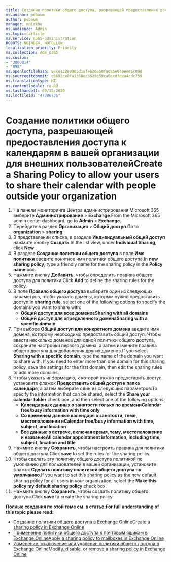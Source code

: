```yaml
---
title: Создание политики общего доступа, разрешающей предоставления доступа к календарям в вашей организации для внешних пользователей
ms.author: pebaum
author: pebaum
manager: mnirkhe
ms.audience: Admin
ms.topic: article
ms.service: o365-administration
ROBOTS: NOINDEX, NOFOLLOW
localization_priority: Priority
ms.collection: Adm_O365
ms.custom:
- "3800014"
- "898"
ms.openlocfilehash: 9ece122e0905d1afeb26e50fa0a5e049eee5c09d
ms.sourcegitcommit: c6692ce0fa1358ec3529e59ca0ecdfdea4cdc759
ms.translationtype: HT
ms.contentlocale: ru-RU
ms.lasthandoff: 09/15/2020
ms.locfileid: "47806736"
---
```

# <a name="create-a-sharing-policy-to-allow-your-users-to-share-their-calendar-with-people-outside-your-organization"></a><span data-ttu-id="53084-102">Создание политики общего доступа, разрешающей предоставления доступа к календарям в вашей организации для внешних пользователей</span><span class="sxs-lookup"><span data-stu-id="53084-102">Create a Sharing Policy to allow your users to share their calendar with people outside your organization</span></span>

1. <span data-ttu-id="53084-103">На панели мониторинга Центра администрирования Microsoft 365 выберите **Администрирование** > **Exchange**.</span><span class="sxs-lookup"><span data-stu-id="53084-103">From the Microsoft 365 admin center dashboard, go to **Admin** > **Exchange**.</span></span>
2. <span data-ttu-id="53084-104">Перейдите в раздел **Организация** > **Общий доступ**.</span><span class="sxs-lookup"><span data-stu-id="53084-104">Go to **organization** > **sharing**.</span></span>
3. <span data-ttu-id="53084-105">В представлении списка, в разделе **Индивидуальный общий доступ** нажмите кнопку **Создать**.</span><span class="sxs-lookup"><span data-stu-id="53084-105">In the list view, under **Individual Sharing**, click **New** .</span></span>
4. <span data-ttu-id="53084-106">В разделе **Создание политики общего доступа** в поле **Имя политики** введите понятное имя политики общего доступа.</span><span class="sxs-lookup"><span data-stu-id="53084-106">In **new sharing policy**, type a friendly name for the sharing policy in the **Policy name** box.</span></span>
5. <span data-ttu-id="53084-107">Нажмите кнопку **Добавить**, чтобы определить правила общего доступа для политики.</span><span class="sxs-lookup"><span data-stu-id="53084-107">Click **Add**  to define the sharing rules for the policy.</span></span>
6. <span data-ttu-id="53084-108">В поле **Правило общего доступа** выберите один из следующих параметров, чтобы указать домены, которым нужно предоставить доступ:</span><span class="sxs-lookup"><span data-stu-id="53084-108">In **sharing rule**, select one of the following options to specify the domains you want to share with:</span></span>
    - <span data-ttu-id="53084-109">**Общий доступ для всех доменов**</span><span class="sxs-lookup"><span data-stu-id="53084-109">**Sharing with all domains**</span></span>
    - <span data-ttu-id="53084-110">**Общий доступ для определенного домена**</span><span class="sxs-lookup"><span data-stu-id="53084-110">**Sharing with a specific domain**</span></span>
8. <span data-ttu-id="53084-p101">При выборе **Общий доступ для конкретного домена** введите имя домена, которому необходимо предоставить общий доступ. Чтобы ввести несколько доменов для одной политики общего доступа, сохраните настройки первого домена, а затем измените правила общего доступа для добавления других доменов.</span><span class="sxs-lookup"><span data-stu-id="53084-p101">If you select **Sharing with a specific domain**, type the name of the domain you want to share with. If you need to enter more than one domain for this sharing policy, save the settings for the first domain, then edit the sharing rules to add more domains.</span></span>
9. <span data-ttu-id="53084-113">Чтобы указать информацию, к которой нужно предоставить доступ, установите флажок **Предоставить общий доступ к папке календаря**, а затем выберите один из следующих параметров:</span><span class="sxs-lookup"><span data-stu-id="53084-113">To specify the information that can be shared, select the **Share your calendar folder** check box, and then select one of the following options:</span></span>
    - <span data-ttu-id="53084-114">**Календарных данных о занятости только по времени**</span><span class="sxs-lookup"><span data-stu-id="53084-114">**Calendar free/busy information with time only**</span></span>
    - <span data-ttu-id="53084-115">**Со временем данные календаря о занятости, теме, местоположении и**</span><span class="sxs-lookup"><span data-stu-id="53084-115">**Calendar free/busy information with time, subject, and location**</span></span>
    - <span data-ttu-id="53084-116">**Все данные о встрече, включая время, тему, местоположение и название**</span><span class="sxs-lookup"><span data-stu-id="53084-116">**All calendar appointment information, including time, subject, location and title**</span></span>
11. <span data-ttu-id="53084-117">Нажмите кнопку **Сохранить**, чтобы настроить правила для политики общего доступа.</span><span class="sxs-lookup"><span data-stu-id="53084-117">Click **save** to set the rules for the sharing policy.</span></span>
12. <span data-ttu-id="53084-118">Чтобы сделать эту политику общего доступа политикой по умолчанию для пользователей в вашей организации, установите флажок **Сделать политику политикой общего доступа по умолчанию**.</span><span class="sxs-lookup"><span data-stu-id="53084-118">If you want to set this sharing policy as the new default sharing policy for all users in your organization, select the **Make this policy my default sharing policy** check box.</span></span>
13. <span data-ttu-id="53084-119">Нажмите кнопку **Сохранить**, чтобы создать политику общего доступа.</span><span class="sxs-lookup"><span data-stu-id="53084-119">Click **save** to create the sharing policy.</span></span>  

<span data-ttu-id="53084-120">**Полные сведения по этой теме см. в статье:**</span><span class="sxs-lookup"><span data-stu-id="53084-120">**For full understanding of this topic please read:**</span></span>

- [<span data-ttu-id="53084-121">Создание политики общего доступа в Exchange Online</span><span class="sxs-lookup"><span data-stu-id="53084-121">Create a sharing policy in Exchange Online</span></span>](https://docs.microsoft.com/exchange/sharing/sharing-policies/create-a-sharing-policy)
- [<span data-ttu-id="53084-122">Применение политики общего доступа к почтовым ящикам в Exchange Online</span><span class="sxs-lookup"><span data-stu-id="53084-122">Apply a sharing policy to mailboxes in Exchange Online</span></span>](https://docs.microsoft.com/exchange/sharing/sharing-policies/apply-a-sharing-policy)
- [<span data-ttu-id="53084-123">Изменение, отключение или удаление политики общего доступа в Exchange Online</span><span class="sxs-lookup"><span data-stu-id="53084-123">Modify, disable, or remove a sharing policy in Exchange Online</span></span>](https://docs.microsoft.com/exchange/sharing/sharing-policies/modify-a-sharing-policy)